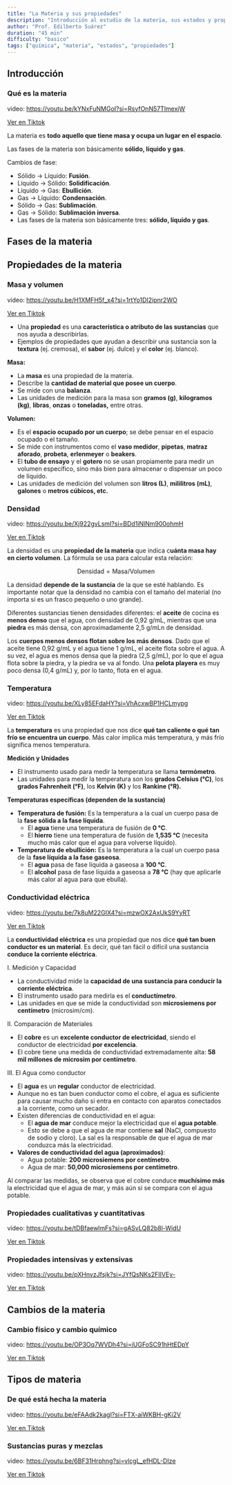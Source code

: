 ```yaml
---
title: "La Materia y sus propiedades"
description: "Introducción al estudio de la materia, sus estados y propiedades fundamentales"
author: "Prof. Edilberto Suárez"
duration: "45 min"
difficulty: "basico"
tags: ["química", "materia", "estados", "propiedades"]
---
```


## Introducción

### Qué es la materia

video: https://youtu.be/kYNxFuNMGoI?si=RsyfOnN57TlmexjW

[Ver en Tiktok](https://youtu.be/kYNxFuNMGoI?si=RsyfOnN57TlmexjW)

La materia es **todo aquello que tiene masa y ocupa un lugar en el espacio**.

Las fases de la materia son básicamente **sólido, líquido y gas**.

Cambios de fase:

- Sólido $\rightarrow$ Líquido: **Fusión**.
- Líquido $\rightarrow$ Sólido: **Solidificación**.
- Líquido $\rightarrow$ Gas: **Ebullición**.
- Gas $\rightarrow$ Líquido: **Condensación**.
- Sólido $\rightarrow$ Gas: **Sublimación**.
- Gas $\rightarrow$ Sólido: **Sublimación inversa**.
- Las fases de la materia son básicamente tres: **sólido, líquido y gas**.

## Fases de la materia

## Propiedades de la materia

### Masa y volumen

video: https://youtu.be/H1XMFH5f_x4?si=1rtYo1DI2ipnr2WO

[Ver en Tiktok](https://vt.tiktok.com/ZSBp743qq/)

- Una **propiedad** es una **característica o atributo de las sustancias** que nos ayuda a describirlas.
- Ejemplos de propiedades que ayudan a describir una sustancia son la **textura** (ej. cremosa), el **sabor** (ej. dulce) y el **color** (ej. blanco).

**Masa:**

- La **masa** es una propiedad de la materia.
- Describe la **cantidad de material que posee un cuerpo**.
- Se mide con una **balanza**.
- Las unidades de medición para la masa son **gramos (g)**, **kilogramos (kg)**, **libras**, **onzas** o **toneladas,** entre otras.

**Volumen:**

- Es el **espacio ocupado por un cuerpo**; se debe pensar en el espacio ocupado o el tamaño.
- Se mide con instrumentos como el **vaso medidor**, **pipetas**, **matraz aforado**, **probeta**, **erlenmeyer** o **beakers**.
- El **tubo de ensayo** y el **gotero** no se usan propiamente para medir un volumen específico, sino más bien para almacenar o dispensar un poco de líquido.
- Las unidades de medición del volumen son **litros (L)**, **mililitros (mL)**, **galones** o **metros cúbicos, etc.**

### Densidad

video: https://youtu.be/Xj922gvLsmI?si=BDd1iNlNm900ohmH

[Ver en Tiktok](https://vt.tiktok.com/ZSBp7TvLh/)

La densidad es una **propiedad de la materia** que indica c**uánta masa hay en cierto volumen**. La fórmula se usa para calcular esta relación:

$$\text{Densidad} = \text{Masa} / \text{Volumen}$$

La densidad **depende de la sustancia** de la que se esté hablando. Es importante notar que la densidad no cambia con el tamaño del material (no importa si es un frasco pequeño o uno grande). 

Diferentes sustancias tienen densidades diferentes: el **aceite** de cocina es **menos denso** que el agua, con densidad de 0,92 g/mL, mientras que una **piedra** es más densa, con aproximadamente 2,5 g/mLn de densidad.

Los **cuerpos menos densos flotan sobre los más densos**. Dado que el aceite tiene 0,92 g/mL y el agua tiene 1 g/mL, el aceite flota sobre el agua. A su vez, el agua es menos densa que la piedra (2,5 g/mL), por lo que el agua flota sobre la piedra, y la piedra se va al fondo. Una **pelota playera** es muy poco densa (0,4 g/mL) y, por lo tanto, flota en el agua.

### Temperatura

video: https://youtu.be/XLy85EFdaHY?si=VhAcxwBP1HCLmypg

[Ver en Tiktok](https://vt.tiktok.com/ZSBp7ER6C/)

La **temperatura** es una propiedad que nos dice **qué tan caliente o qué tan frío se encuentra un cuerpo**. Más calor implica más temperatura, y más frío significa menos temperatura.

**Medición y Unidades**

- El instrumento usado para medir la temperatura se llama **termómetro**.
- Las unidades para medir la temperatura son los **grados Celsius (°C)**, los **grados Fahrenheit (°F)**, los **Kelvin** **(K)** y los **Rankine (°R).**

**Temperaturas específicas (dependen de la sustancia)**

- **Temperatura de fusión:** Es la temperatura a la cual un cuerpo pasa de la **fase sólida a la fase líquida**.
    - El **agua** tiene una temperatura de fusión de **0 °C**.
    - El **hierro** tiene una temperatura de fusión de **1,535 °C** (necesita mucho más calor que el agua para volverse líquido).
- **Temperatura de ebullición:** Es la temperatura a la cual un cuerpo pasa de la **fase líquida a la fase gaseosa**.
    - El **agua** pasa de fase líquida a gaseosa a **100 °C**.
    - El **alcohol** pasa de fase líquida a gaseosa a **78 °C** (hay que aplicarle más calor al agua para que ebulla).

### Conductividad eléctrica

video: https://youtu.be/7k8uM22GIX4?si=mzwOX2AxUkS9YyRT

[Ver en Tiktok](https://vt.tiktok.com/ZSBp7CGb3/)

La **conductividad eléctrica** es una propiedad que nos dice **qué tan buen conductor es un material**. Es decir, qué tan fácil o difícil una sustancia **conduce la corriente eléctrica**.

I. Medición y Capacidad

- La conductividad mide la **capacidad de una sustancia para conducir la corriente eléctrica**.
- El instrumento usado para medirla es el **conductímetro**.
- Las unidades en que se mide la conductividad son **microsiemens por centímetro** (microsim/cm).

II. Comparación de Materiales

- El **cobre** es un **excelente conductor de electricidad**, siendo el conductor de electricidad **por excelencia**.
- El cobre tiene una medida de conductividad extremadamente alta: **58 mil millones de microsim por centímetro**.

III. El Agua como conductor

- El **agua** es un **regular** conductor de electricidad.
- Aunque no es tan buen conductor como el cobre, el agua es suficiente para causar mucho daño si entra en contacto con aparatos conectados a la corriente, como un secador.
- Existen diferencias de conductividad en el agua:
    - El **agua de mar** conduce mejor la electricidad que el **agua potable**.
    - Esto se debe a que el agua de mar contiene **sal** (NaCl, compuesto de sodio y cloro). La sal es la responsable de que el agua de mar conduzca más la electricidad.
- **Valores de conductividad del agua (aproximados)**:
    - Agua potable: **200 microsiemens por centímetro**.
    - Agua de mar: **50,000 microsiemens por centímetro**.

Al comparar las medidas, se observa que el cobre conduce **muchísimo más** la electricidad que el agua de mar, y más aún si se compara con el agua potable.

### Propiedades cualitativas y cuantitativas

video: https://youtu.be/tDBfaewlmFs?si=gASvLQ82b8l-WidU

[Ver en Tiktok](https://vt.tiktok.com/ZSBp7Grrr/)

### Propiedades intensivas y extensivas

video: https://youtu.be/pXHnvzJfsjk?si=JYfQsNKs2FIIVEy-

[Ver en Tiktok](https://vt.tiktok.com/ZSBp7Q5CQ/)

## Cambios de la materia

### Cambio físico y cambio químico

video: https://youtu.be/OP3Oq7WVDh4?si=iUGFoSC91hHtEDpY

[Ver en Tiktok](https://vt.tiktok.com/ZSBp3jakY/)

## Tipos de materia

### De qué está hecha la materia

video: https://youtu.be/eFAAdk2kagI?si=FTX-aiWKBH-gKi2V

[Ver en Tiktok](https://vt.tiktok.com/ZSBpvdTxp/)

### Sustancias puras y mezclas

video: https://youtu.be/6BF31Hrphng?si=vlcgL_efHDL-DIze

[Ver en Tiktok](https://vt.tiktok.com/ZSBpvDwev/)